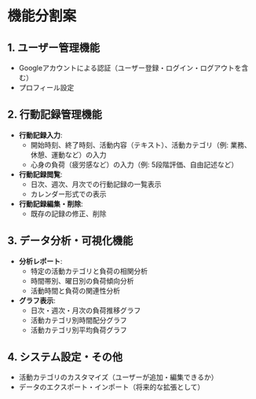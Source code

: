 # 機能分割案

## 1. ユーザー管理機能
*   Googleアカウントによる認証（ユーザー登録・ログイン・ログアウトを含む）
*   プロフィール設定

## 2. 行動記録管理機能
*   **行動記録入力**:
    *   開始時刻、終了時刻、活動内容（テキスト）、活動カテゴリ（例: 業務、休憩、運動など）の入力
    *   心身の負荷（疲労感など）の入力（例: 5段階評価、自由記述など）
*   **行動記録閲覧**:
    *   日次、週次、月次での行動記録の一覧表示
    *   カレンダー形式での表示
*   **行動記録編集・削除**:
    *   既存の記録の修正、削除

## 3. データ分析・可視化機能
*   **分析レポート**:
    *   特定の活動カテゴリと負荷の相関分析
    *   時間帯別、曜日別の負荷傾向分析
    *   活動時間と負荷の関連性分析
*   **グラフ表示**:
    *   日次・週次・月次の負荷推移グラフ
    *   活動カテゴリ別時間配分グラフ
    *   活動カテゴリ別平均負荷グラフ

## 4. システム設定・その他
*   活動カテゴリのカスタマイズ（ユーザーが追加・編集できるか）
*   データのエクスポート・インポート（将来的な拡張として）

